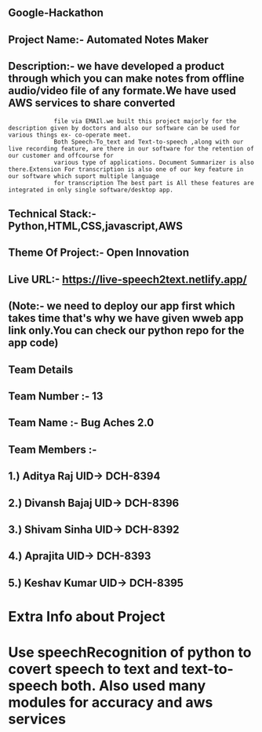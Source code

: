 ## Google-Hackathon
## Project Name:- Automated Notes Maker
## Description:-  we have developed a product through which you can make notes from offline audio/video file of any formate.We have used AWS services to share converted 
                 file via EMAIl.we built this project majorly for the description given by doctors and also our software can be used for various things ex- co-operate meet.
                 Both Speech-To_text and Text-to-speech ,along with our live recording feature, are there in our software for the retention of our customer and offcourse for
                 various type of applications. Document Summarizer is also there.Extension For transcription is also one of our key feature in our software which suport multiple language
                 for transcription The best part is All these features are integrated in only single software/desktop app.
## Technical Stack:-  Python,HTML,CSS,javascript,AWS
## Theme Of Project:- Open Innovation
## Live URL:- https://live-speech2text.netlify.app/
## (Note:- we need to deploy our app first which takes time that's why we have given wweb app link only.You can check our python repo for the app code)

## Team Details
## Team Number :- 13
## Team Name :- Bug Aches 2.0
## Team Members :-
## 1.) Aditya Raj    UID-> DCH-8394
## 2.) Divansh Bajaj UID-> DCH-8396
## 3.) Shivam Sinha  UID-> DCH-8392
## 4.) Aprajita      UID-> DCH-8393
## 5.) Keshav Kumar  UID-> DCH-8395

# Extra Info about Project

# Use speechRecognition of python to covert speech to text and text-to-speech both. Also used many modules for accuracy and aws services 
